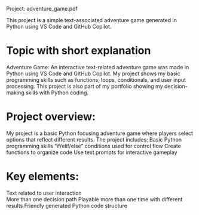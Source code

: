 Project: adventure_game.pdf

This project is a simple text-associated adventure game generated in Python using VS Code and GitHub Copilot.

# Topic with short explanation
Adventure Game: 
An interactive text-related adventure game was made in Python using VS Code and GitHub Copilot. My project shows my basic programming skills such as functions, loops, conditionals, 
and user input processing. This project is also part of my portfolio showing my decision-making skills with Python coding. 

# Project overview:
My project is a basic Python focusing adventure game where players select options that reflect different results. The project includes:
Basic Python programming skills
“if/elif/else” conditions used for control flow
Create functions to organize code
Use text prompts for interactive gameplay

# Key elements:

Text related to user interaction  
More than one decision path
Playable more than one time with different results 
Friendly generated Python code structure


